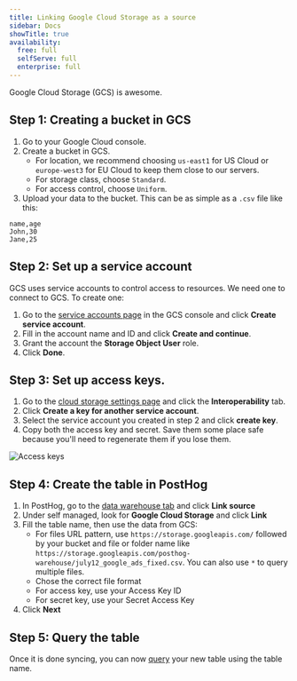 ```yaml
---
title: Linking Google Cloud Storage as a source
sidebar: Docs
showTitle: true
availability:
  free: full
  selfServe: full
  enterprise: full
---
```


Google Cloud Storage (GCS) is awesome.

## Step 1: Creating a bucket in GCS

1. Go to your Google Cloud console.
2. Create a bucket in GCS. 
    - For location, we recommend choosing `us-east1` for US Cloud or `europe-west3` for EU Cloud to keep them close to our servers.
    - For storage class, choose `Standard`.
    - For access control, choose `Uniform`.
3. Upload your data to the bucket. This can be as simple as a `.csv` file like this:

```csv
name,age
John,30
Jane,25
```

## Step 2: Set up a service account

GCS uses service accounts to control access to resources. We need one to connect to GCS. To create one:

1. Go to the [service accounts page](https://console.cloud.google.com/iam-admin/serviceaccounts) in the GCS console and click **Create service account**.
2. Fill in the account name and ID and click **Create and continue**.
3. Grant the account the **Storage Object User** role.
4. Click **Done**.

## Step 3: Set up access keys.

1. Go to the [cloud storage settings page](https://console.cloud.google.com/storage/settings) and click the **Interoperability** tab.
2. Click **Create a key for another service account**.
3. Select the service account you created in step 2 and click **create key**.
4. Copy both the access key and secret. Save them some place safe because you'll need to regenerate them if you lose them.

![Access keys](https://res.cloudinary.com/dmukukwp6/image/upload/Clean_Shot_2024_07_17_at_12_57_42_2x_ace42b1d0e.png)

## Step 4: Create the table in PostHog

1. In PostHog, go to the [data warehouse tab](https://us.posthog.com/data-warehouse) and click **Link source**
2. Under self managed, look for **Google Cloud Storage** and click **Link**
3. Fill the table name, then use the data from GCS: 
    - For files URL pattern, use `https://storage.googleapis.com/` followed by your bucket and file or folder name like `https://storage.googleapis.com/posthog-warehouse/july12_google_ads_fixed.csv`. You can also use `*` to query multiple files.
    - Chose the correct file format
    - For access key, use your Access Key ID
    - For secret key, use your Secret Access Key
4. Click **Next**

<ProductScreenshot
    imageLight="https://res.cloudinary.com/dmukukwp6/image/upload/Clean_Shot_2024_07_17_at_13_03_25_2x_0ec0ddecaf.png"
    imageDark="https://res.cloudinary.com/dmukukwp6/image/upload/Clean_Shot_2024_07_17_at_13_03_43_2x_465b2300b3.png"
    alt="left hand navigation for cohorts" 
    classes="rounded"
/>

## Step 5: Query the table

Once it is done syncing, you can now [query](/docs/data-warehouse/query) your new table using the table name.